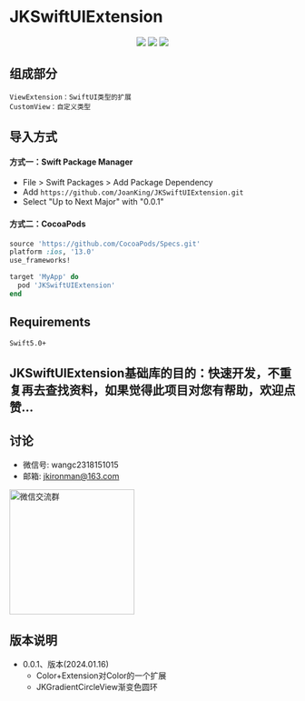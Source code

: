 # JKSwiftUIExtension
<p align="center">
<a href="https://cocoapods.org/pods/JKSwiftUIExtension"><img src="https://img.shields.io/cocoapods/v/JKSwiftUIExtension.svg?style=flat"></a>
<a href="https://github.com/JoanKing/JKSwiftUIExtension/blob/master/LICENSE"><img src="https://img.shields.io/cocoapods/l/JKSwiftUIExtension.svg?style=flat"></a>
<a href="https://cocoapods.org/pods/JKSwiftUIExtension"><img src="https://img.shields.io/cocoapods/p/JKSwiftUIExtension.svg?style=flat"></a>
</p>

## 组成部分  

    ViewExtension：SwiftUI类型的扩展
    CustomView：自定义类型
    
## 导入方式

#### 方式一：Swift Package Manager

- File > Swift Packages > Add Package Dependency
- Add `https://github.com/JoanKing/JKSwiftUIExtension.git`
- Select "Up to Next Major" with "0.0.1"

#### 方式二：CocoaPods

```ruby
source 'https://github.com/CocoaPods/Specs.git'
platform :ios, '13.0'
use_frameworks!

target 'MyApp' do
  pod 'JKSwiftUIExtension'
end
```

## Requirements

    Swift5.0+
    
## JKSwiftUIExtension基础库的目的：快速开发，不重复再去查找资料，如果觉得此项目对您有帮助，欢迎点赞...

## 讨论
- 微信号: wangc2318151015
- 邮箱: jkironman@163.com
<img src="https://github.com/JoanKing/JKSwiftExtension/assets/19670000/520a15e4-970c-43e6-9f6a-aa0fc308abb5" alt="微信交流群" width="220">

## 版本说明
  - 0.0.1、版本(2024.01.16)
    - Color+Extension对Color的一个扩展
    - JKGradientCircleView渐变色圆环
       
